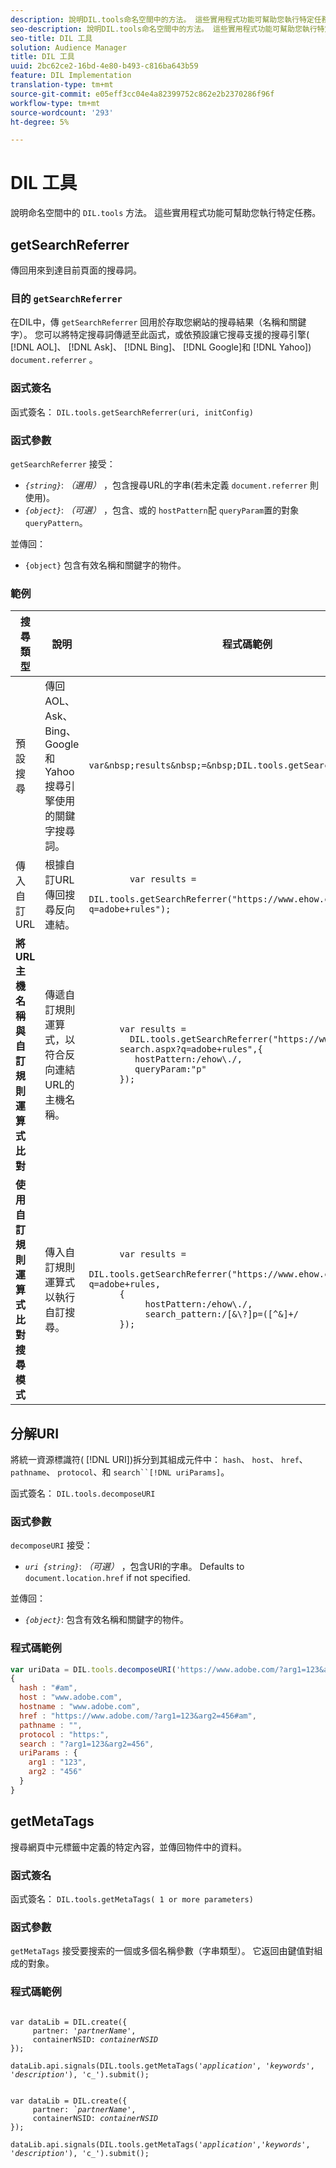 ```yaml
---
description: 說明DIL.tools命名空間中的方法。 這些實用程式功能可幫助您執行特定任務。
seo-description: 說明DIL.tools命名空間中的方法。 這些實用程式功能可幫助您執行特定任務。
seo-title: DIL 工具
solution: Audience Manager
title: DIL 工具
uuid: 2bc62ce2-16bd-4e80-b493-c816ba643b59
feature: DIL Implementation
translation-type: tm+mt
source-git-commit: e05eff3cc04e4a82399752c862e2b2370286f96f
workflow-type: tm+mt
source-wordcount: '293'
ht-degree: 5%

---
```



# DIL 工具

說明命名空間中的 `DIL.tools` 方法。 這些實用程式功能可幫助您執行特定任務。

<!-- 

c_dil_functions.xml

 -->

## getSearchReferrer

傳回用來到達目前頁面的搜尋詞。

<!-- 

r_dil_get_search_referrer.xml

 -->

### 目的 `getSearchReferrer`

在DIL中，傳 `getSearchReferrer` 回用於存取您網站的搜尋結果（名稱和關鍵字）。 您可以將特定搜尋詞傳遞至此函式，或依預設讓它搜尋支援的搜尋引擎( [!DNL AOL]、 [!DNL Ask]、 [!DNL Bing]、 [!DNL Google]和 [!DNL Yahoo]) `document.referrer` 。

### 函式簽名

函式簽名： `DIL.tools.getSearchReferrer(uri, initConfig)`

### 函式參數

`getSearchReferrer` 接受：

* *`{string}`*: *（選用）* ，包含搜尋URL的字串(若未定義 `document.referrer` 則使用)。
* *`{object}`*: *（可選）* ，包含、或的 `hostPattern`配 `queryParam`置的對象 `queryPattern`。

並傳回：

* `{object}` 包含有效名稱和關鍵字的物件。

### 範例

<table id="table_D035276601EC428295E4D619F05BB8D0"> 
 <thead> 
  <tr> 
   <th> 搜尋類型 </th> 
   <th> 說明 </th> 
   <th> 程式碼範例 </th> 
  </tr> 
 </thead>
 <tbody> 
  <tr> 
   <td> 預設搜尋</td> 
   <td> 傳回AOL、Ask、Bing、Google和Yahoo搜尋引擎使用的關鍵字搜尋詞。 </td> 
   <td>
      <code>var&amp;nbsp;results&amp;nbsp;=&amp;nbsp;DIL.tools.getSearchReferrer();</code> 
  </td>
  </tr> 
  <tr> 
   <td>傳入自訂URL</td> 
   <td>根據自訂URL傳回搜尋反向連結。</td> 
   <td> 
  <code>
        var&nbsp;results&nbsp;= 
        DIL.tools.getSearchReferrer("https://www.ehow.com/search.aspx?q=adobe+rules");
  </code>
</td> 
  </tr> 
  <tr> 
   <td> <b>將URL主機名稱與自訂規則運算式比對</b></td> 
   <td> 傳遞自訂規則運算式，以符合反向連結URL的主機名稱。 </td> 
   <td> 
  <code>
      var results = 
        DIL.tools.getSearchReferrer("https://www.ehow.com/
      search.aspx?q=adobe+rules",{ 
      &nbsp;&nbsp;&nbsp;hostPattern:/ehow\./, 
      &nbsp;&nbsp;&nbsp;queryParam:"p" 
      }); 
  </code>
  </td></tr> 
  <tr> 
   <td> <b>使用自訂規則運算式比對搜尋模式</b> </td> 
   <td> 傳入自訂規則運算式以執行自訂搜尋。 </td> 
   <td> 
    <code>
      var&nbsp;results&nbsp;= 
      DIL.tools.getSearchReferrer("https://www.ehow.com/search.aspx?q=adobe+rules,
      {
        &nbsp;&nbsp;&nbsp;hostPattern:/ehow\./, 
        &nbsp;&nbsp;&nbsp;search_pattern:/[&amp;\?]p=([^&amp;]+/ 
      });
    </code>
   </td> 
  </tr> 
 </tbody> 
</table>

## 分解URI

將統一資源標識符( [!DNL URI])拆分到其組成元件中： `hash`、 `host`、 `href`、 `pathname`、 `protocol`、和 `search``[!DNL uriParams]`。

<!-- 

r_dil_decompose.xml

 -->

函式簽名： `DIL.tools.decomposeURI`

### 函式參數

`decomposeURI` 接受：

* *`uri {string}`*: *（可選）* ，包含URI的字串。 Defaults to `document.location.href` if not specified.

並傳回：

* *`{object}`*: 包含有效名稱和關鍵字的物件。

### 程式碼範例


```javascript
var uriData = DIL.tools.decomposeURI('https://www.adobe.com/?arg1=123&arg2=456#am'); 
{ 
  hash : "#am", 
  host : "www.adobe.com", 
  hostname : "www.adobe.com", 
  href : "https://www.adobe.com/?arg1=123&arg2=456#am", 
  pathname : "", 
  protocol : "https:", 
  search : "?arg1=123&arg2=456", 
  uriParams : { 
    arg1 : "123", 
    arg2 : "456" 
  } 
}
```

## getMetaTags

搜尋網頁中元標籤中定義的特定內容，並傳回物件中的資料。

<!-- 

r_dil_get_metatags.xml

 -->

### 函式簽名

函式簽名： `DIL.tools.getMetaTags( 1 or more parameters)`

### 函式參數

`getMetaTags` 接受要搜索的一個或多個名稱參數（字串類型）。 它返回由鍵值對組成的對象。

### 程式碼範例

<pre class="&ldquo;javascript&rdquo;"><code>
var dataLib = DIL.create({ 
     partner: '<i>partnerName'</i>, 
     containerNSID: <i>containerNSID</i> 
}); 

dataLib.api.signals(DIL.tools.getMetaTags('<i>application</i>', '<i>keywords</i>',  '<i>description</i>'), 'c_').submit();
</code></pre>

<pre><code>
var dataLib = DIL.create({ 
     partner: <i>`partnerName'</i>, 
     containerNSID: <i>containerNSID</i> 
}); 

dataLib.api.signals(DIL.tools.getMetaTags('<i>application</i>','<i>keywords</i>', '<i>description</i>'), 'c_').submit();
</code></pre>
